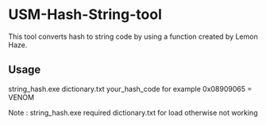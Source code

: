 # USM-Hash-String-tool

This tool converts hash to string code by using a function created by Lemon Haze.

## Usage

string_hash.exe dictionary.txt your_hash_code for example 0x08909065 = VENOM

Note : string_hash.exe required dictionary.txt for load otherwise not working
